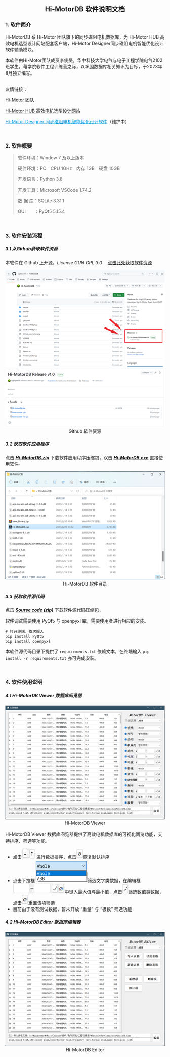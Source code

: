 ## <center> Hi-MotorDB 软件说明文档 </center>

### 1. 软件简介

Hi-MotorDB 系 Hi-Motor 团队旗下的同步磁阻电机数据库，为 Hi-Motor HUB 高效电机选型设计网站配套客户端，Hi-Motor Designer同步磁阻电机智能优化设计软件辅助模块。

本软件由Hi-Motor团队成员李俊昊，华中科技大学电气与电子工程学院电气2102班学生，藉学院软件工程训练营之际，以巩固数据库相关知识为目标，于2023年8月独立编写。

<br />友情链接：

<u>[Hi-Motor 团队](www.hi-motor.site)</u>

<u>[Hi-Motor HUB 高效电机选型设计网站](https://hub.hi-motor.site)</u>

<label style="color:#0097db"><u>Hi-Motor Designer 同步磁阻电机智能优化设计软件</u></label>（维护中）

<br />

### 2. 软件概要

> 软件环境：Window 7 及以上版本
> 
> 硬件环境：PC&emsp;CPU 1GHz&emsp;内存 1GB&emsp;硬盘 10GB
> 
> 开发语言：Python 3.8
> 
> 开发工具：Microsoft VSCode 1.74.2
> 
> 数 据 库：SQLite 3.31.1
> 
> GUI&emsp;&emsp;：PyQt5 5.15.4

<br />

### 3. 软件安装流程

##### 3.1 从Github获取软件资源
本软件在 Github 上开源，*License GUN GPL 3.0* &emsp;<u>[点击此处获取软件资源](https://github.com/Lightyear-li/Hi-MotorDB/releases/tag/Realease)</u>
<center> <img src='image/Github_screenshot.png'> </center>
<center> <img src='image/Release_screenshot.png'> </center>
<center> Github 软件资源 </center>

##### 3.2 获取软件应用程序
点击 <u>**_Hi-MotorDB.zip_**</u> 下载软件应用程序压缩包，双击 <u>**_Hi-MotorDB.exe_**</u> 直接使用软件。
<center> <img src='image/Exe_screenshot.png'> </center>
<center> Hi-MotorDB 软件目录 </center>

##### 3.3 获取软件源代码
点击 <u>**_Sourse code (zip)_**</u> 下载软件源代码压缩包，

软件调试需要使用 PyQt5 与 openpyxl 库，需要使用者进行相应的安装。
```
# 打开终端，依次输入
pip install PyQt5
pip install openpyxl
```
本软件源代码目录下提供了 `requirements.txt` 依赖文本，在终端输入 `pip install -r requirements.txt` 亦可完成安装。

<br />

### 4. 软件使用说明

##### 4.1 Hi-MotorDB Viewer 数据库阅览器
<center> <img src='image/viewer.png'> </center>
<center> Hi-MotorDB Viewer </center>
<br />
Hi-MotorDB Viewer 数据库阅览器提供了高效电机数据库的可视化阅览功能，支持排序、筛选等功能。

- 点击<img src='image/sort_down.png'><img src='image/sort_up.png'> 进行数据排序，点击<img src='image/reset.png'>恢复默认排序
- 点击下拉框<img src='image/comboBox.png'>筛选文字类数据，在编辑框<img src='image/edit.png'>中键入最大值与最小值，点击<img src='image/tick.png'>筛选数值类数据，点击<img src='image/reset.png'>重置该项筛选
- 目前由于没有测试数据，暂未开放 “重量” 与 “极数” 筛选功能
##### 4.2 Hi-MotorDB Editor 数据库编辑器
<center> <img src='image/editor.png'> </center>
<center> Hi-MotorDB Editor </center>

